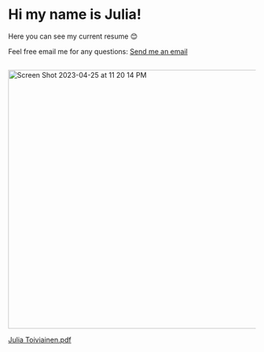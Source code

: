 # Hi my name is Julia!
Here you can see my current resume :blush:

Feel free email me for any questions:
<a href="mailto:julia.toiviainen@gmail.com">Send me an email</a>
##

<img width="527" alt="Screen Shot 2023-04-25 at 11 20 14 PM" src="https://user-images.githubusercontent.com/63372623/234476707-55aa8f5c-e436-4024-a3da-8d8431cddf01.png">

[Julia Toiviainen.pdf](https://github.com/JuliaToiviainen/Resume/files/11329219/Julia.Toiviainen.pdf)
